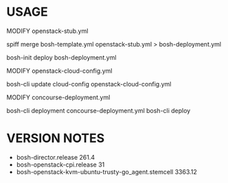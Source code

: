 # USAGE

MODIFY openstack-stub.yml

spiff merge bosh-template.yml openstack-stub.yml > bosh-deployment.yml

bosh-init deploy bosh-deployment.yml

MODIFY openstack-cloud-config.yml

bosh-cli update cloud-config openstack-cloud-config.yml

MODIFY concourse-deployment.yml

bosh-cli deployment concourse-deployment.yml
bosh-cli deploy

# VERSION NOTES

* bosh-director.release 261.4
* bosh-openstack-cpi.release 31
* bosh-openstack-kvm-ubuntu-trusty-go_agent.stemcell 3363.12
